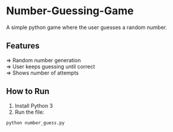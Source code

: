 # Number-Guessing-Game
A simple python game where the user guesses a random number.
## Features
=> Random number generation  
=> User keeps guessing until correct  
=> Shows number of attempts  

## How to Run
1. Install Python 3
2. Run the file:
```bash
python number_guess.py 
